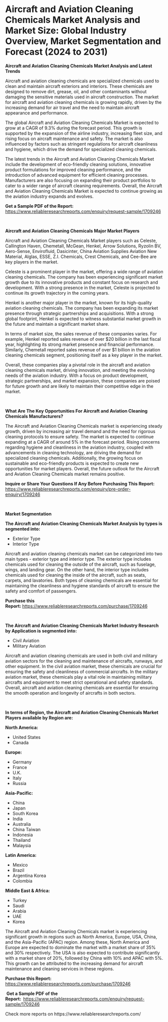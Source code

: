 <p><h1>Aircraft and Aviation Cleaning Chemicals Market Analysis and Market Size: Global Industry Overview, Market Segmentation and Forecast (2024 to 2031)</h1></p><p><strong>Aircraft and Aviation Cleaning Chemicals Market Analysis and Latest Trends</strong></p>
<p><p>Aircraft and aviation cleaning chemicals are specialized chemicals used to clean and maintain aircraft exteriors and interiors. These chemicals are designed to remove dirt, grease, oil, and other contaminants without damaging the sensitive materials used in aircraft construction. The market for aircraft and aviation cleaning chemicals is growing rapidly, driven by the increasing demand for air travel and the need to maintain aircraft appearance and performance.</p><p>The global Aircraft and Aviation Cleaning Chemicals Market is expected to grow at a CAGR of 9.3% during the forecast period. This growth is supported by the expansion of the airline industry, increasing fleet size, and rising focus on aircraft maintenance and safety. The market is also influenced by factors such as stringent regulations for aircraft cleanliness and hygiene, which drive the demand for specialized cleaning chemicals.</p><p>The latest trends in the Aircraft and Aviation Cleaning Chemicals Market include the development of eco-friendly cleaning solutions, innovative product formulations for improved cleaning performance, and the introduction of advanced equipment for efficient cleaning processes. Manufacturers are also focusing on expanding their product portfolios to cater to a wider range of aircraft cleaning requirements. Overall, the Aircraft and Aviation Cleaning Chemicals Market is expected to continue growing as the aviation industry expands and evolves.</p></p>
<p><strong>Get a Sample PDF of the Report:&nbsp;</strong> <a href="https://www.reliableresearchreports.com/enquiry/request-sample/1709246">https://www.reliableresearchreports.com/enquiry/request-sample/1709246</a></p>
<p>&nbsp;</p>
<p><strong>Aircraft and Aviation Cleaning Chemicals Major Market Players</strong></p>
<p><p>Aircraft and Aviation Cleaning Chemicals Market players such as Celeste, Callington Haven, Chemetall, McGean, Henkel, Arrow Solutions, Ryzolin BV, Aero-Sense, Envirofluid, Dasicinter, China Aviation Supplies Aviation New Material, Alglas, ESSE, Z.I. Chemicals, Crest Chemicals, and Cee-Bee are key players in the market.</p><p>Celeste is a prominent player in the market, offering a wide range of aviation cleaning chemicals. The company has been experiencing significant market growth due to its innovative products and constant focus on research and development. With a strong presence in the market, Celeste is projected to continue its growth trajectory in the coming years.</p><p>Henkel is another major player in the market, known for its high-quality aviation cleaning chemicals. The company has been expanding its market presence through strategic partnerships and acquisitions. With a strong global footprint, Henkel is expected to witness substantial market growth in the future and maintain a significant market share.</p><p>In terms of market size, the sales revenue of these companies varies. For example, Henkel reported sales revenue of over $20 billion in the last fiscal year, highlighting its strong market presence and financial performance. Similarly, Chemetall reported sales revenue of over $1 billion in the aviation cleaning chemicals segment, positioning itself as a key player in the market.</p><p>Overall, these companies play a pivotal role in the aircraft and aviation cleaning chemicals market, driving innovation, and meeting the evolving needs of the aviation industry. With a focus on product development, strategic partnerships, and market expansion, these companies are poised for future growth and are likely to maintain their competitive edge in the market.</p></p>
<p>&nbsp;</p>
<p><strong>What Are The Key Opportunities For Aircraft and Aviation Cleaning Chemicals Manufacturers?</strong></p>
<p><p>The Aircraft and Aviation Cleaning Chemicals market is experiencing steady growth, driven by increasing air travel demand and the need for rigorous cleaning protocols to ensure safety. The market is expected to continue expanding at a CAGR of around 5% in the forecast period. Rising concerns regarding hygiene and cleanliness in the aviation industry, coupled with advancements in cleaning technology, are driving the demand for specialized cleaning chemicals. Additionally, the growing focus on sustainable and eco-friendly products is expected to create new opportunities for market players. Overall, the future outlook for the Aircraft and Aviation Cleaning Chemicals market remains positive.</p></p>
<p><strong>Inquire or Share Your Questions If Any Before Purchasing This Report:</strong> <a href="https://www.reliableresearchreports.com/enquiry/pre-order-enquiry/1709246">https://www.reliableresearchreports.com/enquiry/pre-order-enquiry/1709246</a></p>
<p>&nbsp;</p>
<p><strong>Market Segmentation</strong></p>
<p><strong>The Aircraft and Aviation Cleaning Chemicals Market Analysis by types is segmented into:</strong></p>
<p><ul><li>Exterior Type</li><li>Interior Type</li></ul></p>
<p><p>Aircraft and aviation cleaning chemicals market can be categorized into two main types - exterior type and interior type. The exterior type includes chemicals used for cleaning the outside of the aircraft, such as fuselage, wings, and landing gear. On the other hand, the interior type includes chemicals used for cleaning the inside of the aircraft, such as seats, carpets, and lavatories. Both types of cleaning chemicals are essential for maintaining the cleanliness and hygiene standards of aircraft to ensure the safety and comfort of passengers.</p></p>
<p><strong>Purchase this Report:&nbsp;</strong><a href="https://www.reliableresearchreports.com/purchase/1709246">https://www.reliableresearchreports.com/purchase/1709246</a></p>
<p>&nbsp;</p>
<p><strong>The Aircraft and Aviation Cleaning Chemicals Market Industry Research by Application is segmented into:</strong></p>
<p><ul><li>Civil Aviation</li><li>Military Aviation</li></ul></p>
<p><p>Aircraft and aviation cleaning chemicals are used in both civil and military aviation sectors for the cleaning and maintenance of aircrafts, runways, and other equipment. In the civil aviation market, these chemicals are crucial for ensuring the safety and cleanliness of commercial aircrafts. In the military aviation market, these chemicals play a vital role in maintaining military aircrafts and equipment to meet strict operational and safety standards. Overall, aircraft and aviation cleaning chemicals are essential for ensuring the smooth operation and longevity of aircrafts in both sectors.</p></p>
<p>&nbsp;</p>
<p><strong>In terms of Region, the Aircraft and Aviation Cleaning Chemicals Market Players available by Region are:</strong></p>
<p>
    <p> <strong> North America: </strong>
        <ul>
            <li>United States</li>
            <li>Canada</li>
        </ul>
        </p> 
    <p> <strong> Europe: </strong>
        <ul>
            <li>Germany</li>
            <li>France</li>
            <li>U.K.</li>
            <li>Italy</li>
            <li>Russia</li>
        </ul>
        </p> 
    <p> <strong> Asia-Pacific: </strong>
        <ul>
            <li>China</li>
            <li>Japan</li>
            <li>South Korea</li>
            <li>India</li>
            <li>Australia</li>
            <li>China Taiwan</li>
            <li>Indonesia</li>
            <li>Thailand</li>
            <li>Malaysia</li>
        </ul>
        </p> 
    <p> <strong> Latin America: </strong>
        <ul>
            <li>Mexico</li>
            <li>Brazil</li>
            <li>Argentina Korea</li>
            <li>Colombia</li>
        </ul>
        </p> 
    <p> <strong> Middle East & Africa: </strong>
        <ul>
            <li>Turkey</li>
            <li>Saudi</li>
            <li>Arabia</li>
            <li>UAE</li>
            <li>Korea</li>
        </ul>
    </p>
    </p>
<p><p>The Aircraft and Aviation Cleaning Chemicals market is experiencing significant growth in regions such as North America, Europe, USA, China, and the Asia-Pacific (APAC) region. Among these, North America and Europe are expected to dominate the market with a market share of 35% and 30% respectively. The USA is also expected to contribute significantly with a market share of 20%, followed by China with 10% and APAC with 5%. This growth can be attributed to the increasing demand for aircraft maintenance and cleaning services in these regions.</p></p>
<p><strong>Purchase this Report: </strong><a href="https://www.reliableresearchreports.com/purchase/1709246">https://www.reliableresearchreports.com/purchase/1709246</a></p>
<p>&nbsp;<strong>Get a Sample PDF of the Report:&nbsp;&nbsp;</strong><a href="https://www.reliableresearchreports.com/enquiry/request-sample/1709246">https://www.reliableresearchreports.com/enquiry/request-sample/1709246</a></p>
<p><strong></strong></p>
<p>Check more reports on https://www.reliableresearchreports.com/</p>